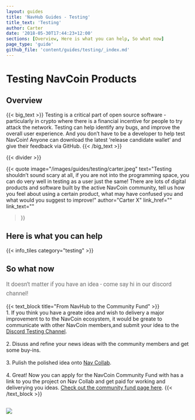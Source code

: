 ```yaml
---
layout: guides
title: 'NavHub Guides - Testing'
title_text: 'Testing'
author: Carter
date: '2018-05-30T17:44:23+12:00'
sections: [Overview, Here is what you can help, So what now]
page_type: 'guide'
github_file: 'content/guides/testing/_index.md'
---
```

# Testing NavCoin Products

## Overview

{{< big_text >}}
Testing is a critical part of open source software - particularly in crypto where there is a financial incentive for people to try attack the network. Testing can help identify any bugs, and improve the overall user experience. And you don’t have to be a developer to help test NavCoin! Anyone can download the latest ‘release candidate wallet’ and give their feedback via GitHub.
{{< /big_text >}}

{{< divider >}}


{{< quote
  image="/images/guides/testing/carter.jpeg"
  text="Testing shouldn’t sound scary at all, if you are not into the programming space, you can do very well in testing as a user just the same! There are lots of digital products and software built by the active NavCoin community, tell us how you feel about using a certain product, what may have confused you and what would you suggest to improve!"
  author="Carter X"
  link_href=""
  link_text=""
>}}

## Here is what you can help

{{< info_tiles category="testing" >}}

## So what now






<p class="no-title-text">
    It doesn’t matter if you have an idea - come say hi in our discord channel!
</p>

<style>
.no-title-text{
    max-width: 700px;
    font-family: Roboto;
    font-weight: normal;
    font-size: 16px;
    line-height: 25px;
    text-align: left;
    color: #707070;
    margin: 0 auto;
}
</style>

{{< text_block
  title="From NavHub to the Community Fund" >}}
    <br>
    1. If you think you have a greate idea and wish to delivery a major improvement to to the NavCoin ecosystem, it would be greate to communicate with other NavCoin members,and submit your idea to the <a href="https://discord.gg/mHxpeD4" target=e class="a-guide">Discord Testing Channel</a>.
    <br><br>
    2. Disuss and refine your news ideas with the community members and get some buy-ins.
    <br><br>
    3. Pulish the polished idea onto <a href="https://collab.navcoin.org/dashboard" class="a-guide" target=e>Nav Collab</a>.
    <br><br>
    4. Great! Now you can apply for the NavCoin Community Fund with has a link to you the project on Nav Collab and get paid for working and deliverying you ideas. <a href="https://navcoin.org/en/community-fund/" target=e class="a-guide">Check out the community fund page here</a>.
{{< /text_block >}}

<img src="/images/guides/workflow.png" style="display: flex; max-width: 700px;margin: 0 auto; margin-top: 30px;">